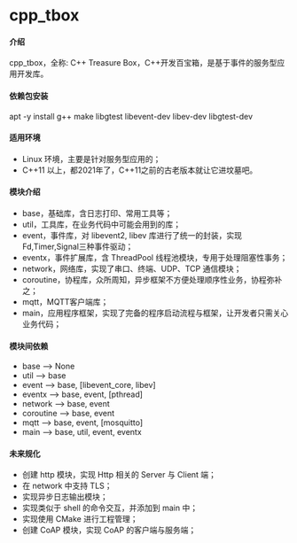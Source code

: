 # cpp\_tbox

#### 介绍
cpp\_tbox，全称: C++ Treasure Box，C++开发百宝箱，是基于事件的服务型应用开发库。

#### 依赖包安装
apt -y install g++ make libgtest libevent-dev libev-dev libgtest-dev

#### 适用环境

- Linux 环境，主要是针对服务型应用的；
- C++11 以上，都2021年了，C++11之前的古老版本就让它进坟墓吧。

#### 模块介绍

- base，基础库，含日志打印、常用工具等；
- util，工具库，在业务代码中可能会用到的库；
- event，事件库，对 libevent2, libev 库进行了统一的封装，实现Fd,Timer,Signal三种事件驱动；
- eventx，事件扩展库，含 ThreadPool 线程池模块，专用于处理阻塞性事务；
- network，网络库，实现了串口、终端、UDP、TCP 通信模块；
- coroutine，协程库，众所周知，异步框架不方便处理顺序性业务，协程弥补之；
- mqtt，MQTT客户端库；
- main，应用程序框架，实现了完备的程序启动流程与框架，让开发者只需关心业务代码；

#### 模块间依赖

- base --> None
- util --> base
- event --> base, [libevent\_core, libev]
- eventx --> base, event, [pthread]
- network --> base, event
- coroutine --> base, event
- mqtt --> base, event, [mosquitto]
- main --> base, util, event, eventx

#### 未来规化

- 创建 http 模块，实现 Http 相关的 Server 与 Client 端；
- 在 network 中支持 TLS；
- 实现异步日志输出模块；
- 实现类似于 shell 的命令交互，并添加到 main 中；
- 实现使用 CMake 进行工程管理；
- 创建 CoAP 模块，实现 CoAP 的客户端与服务端；

